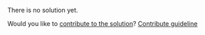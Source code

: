 
There is no solution yet.

Would you like to [contribute to the solution](https://github.com/BFEdev/BFE.dev-solutions/blob/main/problem/implement-insertion-sort_en.md)? [Contribute guideline](https://github.com/BFEdev/BFE.dev-solutions#how-to-contribute)

